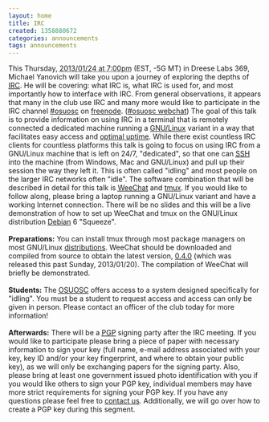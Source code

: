 ```yaml
---
layout: home
title: IRC
created: 1358880672
categories: announcements
tags: announcements
---
```

This Thursday, <abbr title="1359072000">2013/01/24 at 7:00pm</abbr> (EST, -5G MT) in Dreese Labs 369, Michael Yanovich will take you upon a journey of exploring the depths of <a href="https://en.wikipedia.org/wiki/Internet_Relay_Chat"><abbr title="Internet Relay Chat">IRC</abbr></a>. He will be covering: what IRC is, what IRC is used for, and most importantly how to interface with IRC. From general observations, it appears that many in the club use IRC and many more would like to participate in the IRC channel <a href="irc://irc.freenode.net/osuosc">#osuosc</a> on <a href="https://freenode.net/">freenode</a>. <!--break-->(<a href="https://webchat.freenode.net/?channels=#osuosc">#osuosc webchat</a>) The goal of this talk is to provide information on using IRC in a terminal that is remotely connected a dedicated machine running a <a href="https://en.wikipedia.org/wiki/GNU/Linux">GNU/Linux</a> variant in a way that facilitates easy access and <a href="https://xkcd.com/705/">optimal uptime</a>. While there exist countless IRC clients for countless platforms this talk is going to focus on using IRC from a GNU/Linux machine that is left on 24/7, "dedicated", so that one can <a href="https://en.wikipedia.org/wiki/Secure_Shell"><abbr title="Secure Shell">SSH</abbr></a> into the machine (from Windows, Mac and GNU/Linux) and pull up their session the way they left it. This is often called "idling" and most people on the larger IRC networks often "idle". The software combination that will be described in detail for this talk is <a href="http://weechat.org/"><abbr title="Wee Enhanced Environment for Chat">WeeChat</abbr></a> and <a href="https://en.wikipedia.org/wiki/Tmux">tmux</a>. If you would like to follow along, please bring a laptop running a GNU/Linux variant and have a working Internet connection. There will be no slides and this will be a live demonstration of how to set up WeeChat and tmux on the GNU/Linux distribution <a href="https://en.wikipedia.org/wiki/Debian">Debian</a> 6 "Squeeze".
<br><br>
<b>Preparations:</b> You can install tmux through most package managers on most GNU/Linux <a href="http://bedrocklinux.org/">distributions</a>. WeeChat should be downloaded and compiled from source to obtain the latest version, <a href="http://weechat.org/download/stable/">0.4.0</a> (which was released this past Sunday, 2013/01/20). The compilation of WeeChat will briefly be demonstrated.
<br><br>
<b>Students:</b> The <a href="https://opensource.osu.edu/"><abbr title="The Ohio State University Open Source Club">OSUOSC</abbr></a> offers access to a system designed specifically for "idling". You must be a student to request access and access can only be given in person. Please contact an officer of the club today for more information!
<br><br>
<b>Afterwards:</b> There will be a <a href="https://en.wikipedia.org/wiki/Pretty_Good_Privacy"><abbr title="Pretty Good Privacy">PGP</abbr></a> signing party after the IRC meeting. If you would like to participate please bring a piece of paper with necessary information to sign your key (full name, e-mail address associated with your key, key ID and/or your key fingerprint, and where to obtain your public key), as we will only be exchanging papers for the signing party. Also, please bring at least one government issued photo identification with you if you would like others to sign your PGP key, individual members may have more strict requirements for signing your PGP key. If you have any questions please feel free to <a href="https://opensource.osu.edu/contact">contact us</a>. Additionally, we will go over how to create a PGP key during this segment.
